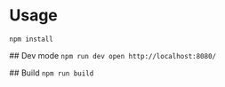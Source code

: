# Usage
	npm install

## Dev mode
	```
	npm run dev
	open http://localhost:8080/
	```

## Build
	`npm run build`
